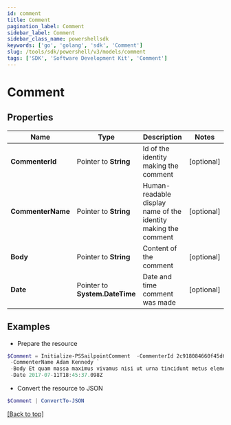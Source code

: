 ```yaml
---
id: comment
title: Comment
pagination_label: Comment
sidebar_label: Comment
sidebar_class_name: powershellsdk
keywords: ['go', 'golang', 'sdk', 'Comment'] 
slug: /tools/sdk/powershell/v3/models/comment
tags: ['SDK', 'Software Development Kit', 'Comment']
---
```



# Comment

## Properties

Name | Type | Description | Notes
------------ | ------------- | ------------- | -------------
**CommenterId** |  Pointer to **String** | Id of the identity making the comment | [optional] 
**CommenterName** |  Pointer to **String** | Human-readable display name of the identity making the comment | [optional] 
**Body** |  Pointer to **String** | Content of the comment | [optional] 
**Date** |  Pointer to **System.DateTime** | Date and time comment was made | [optional] 

## Examples

- Prepare the resource
```powershell
$Comment = Initialize-PSSailpointComment  -CommenterId 2c918084660f45d6016617daa9210584 `
 -CommenterName Adam Kennedy `
 -Body Et quam massa maximus vivamus nisi ut urna tincidunt metus elementum erat. `
 -Date 2017-07-11T18:45:37.098Z
```

- Convert the resource to JSON
```powershell
$Comment | ConvertTo-JSON
```


[[Back to top]](#) 

